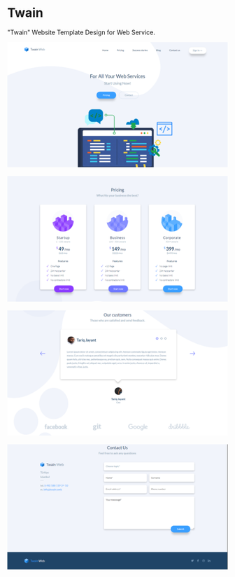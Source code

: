 # Twain
"Twain" Website Template Design for Web Service.

<div align="center">
  <a href="https://github.com/CanKayabas">
    <img src="https://github.com/CanKayabas/Twain/blob/main/Screenshot_1.png" alt="Picture" width="%100" height="%100">
  </a>
  </br>
  </br>
  <a href="https://github.com/CanKayabas">
    <img src="https://github.com/CanKayabas/Twain/blob/main/Screenshot_2.png" alt="Picture" width="%100" height="%100">
  </a>
    </br>
  </br>
  <a href="https://github.com/CanKayabas">
    <img src="https://github.com/CanKayabas/Twain/blob/main/Screenshot_3.png" alt="Picture" width="%100" height="%100">
  </a>
    </br>
  </br>
  <a href="https://github.com/CanKayabas">
    <img src="https://github.com/CanKayabas/Twain/blob/main/Screenshot_4.png" alt="Picture" width="%100" height="%100">
  </a>
</div>  
